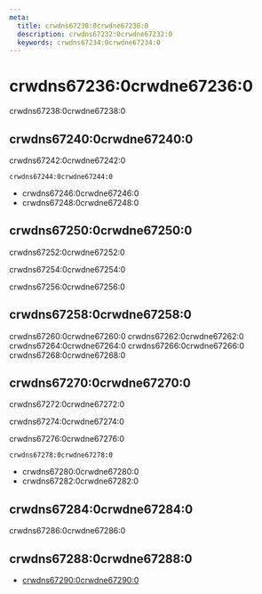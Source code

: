 ```yaml
---
meta:
  title: crwdns67230:0crwdne67230:0
  description: crwdns67232:0crwdne67232:0
  keywords: crwdns67234:0crwdne67234:0
---
```


# crwdns67236:0crwdne67236:0
crwdns67238:0crwdne67238:0

<entry-ad />

## crwdns67240:0crwdne67240:0
crwdns67242:0crwdne67242:0

`crwdns67244:0crwdne67244:0`
- crwdns67246:0crwdne67246:0
- crwdns67248:0crwdne67248:0


## crwdns67250:0crwdne67250:0
crwdns67252:0crwdne67252:0

  crwdns67254:0crwdne67254:0

  crwdns67256:0crwdne67256:0

## crwdns67258:0crwdne67258:0
crwdns67260:0crwdne67260:0
<alert type="success">crwdns67262:0crwdne67262:0</alert>
<alert type="info">crwdns67264:0crwdne67264:0</alert>
<alert type="warning">crwdns67266:0crwdne67266:0</alert>
<alert type="error">crwdns67268:0crwdne67268:0</alert>

## crwdns67270:0crwdne67270:0
crwdns67272:0crwdne67272:0

  crwdns67274:0crwdne67274:0

  crwdns67276:0crwdne67276:0

  `crwdns67278:0crwdne67278:0`
  - crwdns67280:0crwdne67280:0
  - crwdns67282:0crwdne67282:0

## crwdns67284:0crwdne67284:0
crwdns67286:0crwdne67286:0

## crwdns67288:0crwdne67288:0
  - [crwdns67290:0crwdne67290:0]()

<doc-footer />
